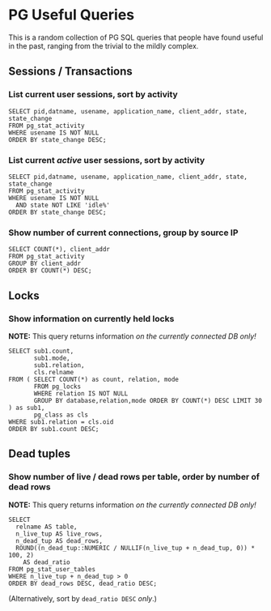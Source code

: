 # PG Useful Queries

This is a random collection of PG SQL queries that people have found
useful in the past, ranging from the trivial to the mildly complex.


## Sessions / Transactions

### List current user sessions, sort by activity

```
SELECT pid,datname, usename, application_name, client_addr, state, state_change
FROM pg_stat_activity
WHERE usename IS NOT NULL
ORDER BY state_change DESC;
```


### List current *active* user sessions, sort by activity

```
SELECT pid,datname, usename, application_name, client_addr, state, state_change
FROM pg_stat_activity
WHERE usename IS NOT NULL
  AND state NOT LIKE 'idle%'
ORDER BY state_change DESC;
```


### Show number of current connections, group by source IP

```
SELECT COUNT(*), client_addr
FROM pg_stat_activity
GROUP BY client_addr
ORDER BY COUNT(*) DESC;
```


## Locks

### Show information on currently held locks

**NOTE:** This query returns information *on the currently connected DB only!*

```
SELECT sub1.count,
       sub1.mode,
       sub1.relation,
       cls.relname
FROM ( SELECT COUNT(*) as count, relation, mode
       FROM pg_locks
       WHERE relation IS NOT NULL
       GROUP BY database,relation,mode ORDER BY COUNT(*) DESC LIMIT 30 ) as sub1,
       pg_class as cls
WHERE sub1.relation = cls.oid
ORDER BY sub1.count DESC;
```


## Dead tuples

### Show number of live / dead rows per table, order by number of dead rows

**NOTE:** This query returns information *on the currently connected DB only!*

```
SELECT
  relname AS table,
  n_live_tup AS live_rows,
  n_dead_tup AS dead_rows,
  ROUND((n_dead_tup::NUMERIC / NULLIF(n_live_tup + n_dead_tup, 0)) * 100, 2)
    AS dead_ratio
FROM pg_stat_user_tables
WHERE n_live_tup + n_dead_tup > 0
ORDER BY dead_rows DESC, dead_ratio DESC;
```

(Alternatively, sort by `dead_ratio DESC` *only*.)


